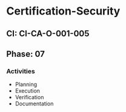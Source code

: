 # Certification-Security

## CI: CI-CA-O-001-005
## Phase: 07

### Activities
- Planning
- Execution
- Verification
- Documentation
